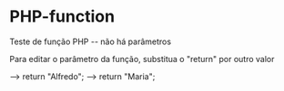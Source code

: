 # PHP-function
Teste de função PHP -- não há parâmetros

Para editar o parâmetro da função, substitua o "return" por outro valor

--> return "Alfredo";
--> return "Maria";
